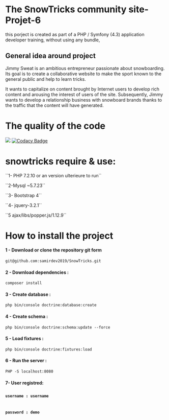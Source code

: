 # The SnowTricks community site-Projet-6

this porject is created as part of a PHP / Symfony (4.3) application developer training, without using any bundle,

## General idea around project
<p>Jimmy Sweat is an ambitious entrepreneur passionate about snowboarding. Its goal is to create a collaborative website to make the sport known to the general public and help to learn tricks.</p>

<p>It wants to capitalize on content brought by Internet users to develop rich content and arousing the interest of users of the site. Subsequently, Jimmy wants to develop a relationship business with snowboard brands thanks to the traffic that the content will have generated.</p>

# The quality of the code

<a href="https://codeclimate.com/github/samirdev2019/SnowTricks/maintainability"><img src="https://api.codeclimate.com/v1/badges/6063d0f2e9f3c6df3c51/maintainability" /></a>
[![Codacy Badge](https://api.codacy.com/project/badge/Grade/27c4a10d87924d29bbe0b6528ccdb3a6)](https://www.codacy.com/app/samirdev2019/SnowTricks?utm_source=github.com&amp;utm_medium=referral&amp;utm_content=samirdev2019/SnowTricks&amp;utm_campaign=Badge_Grade)

# snowtricks require & use:
<p>``1- PHP 7.2.10 or an version ulterieure to run``</p>
<p>``2-Mysql ~5.7.23``</p>
<p>``3- Bootstrap 4``</p>
<p>``4- jquery-3.2.1``</p>
<p>``5 ajax/libs/popper.js/1.12.9``</p>

# How to install the project

<h4>1 - Download or clone the repository git form</h4>
<pre><code>git@github.com:samirdev2019/SnowTricks.git</pre></code>

<h4>2 - Download dependencies :</h4>
<pre><code>composer install</pre></code> 

<h4>3 - Create database :</h4>
<pre><code>php bin/console doctrine:database:create</pre></code>

<h4>4 - Create schema :</h4>
<pre><code>php bin/console doctrine:schema:update --force</pre></code>

<h4>5 - Load fixtures :</h4>
<pre><code>php bin/console doctrine:fixtures:load</pre></code>

<h4>6 - Run the server :</h4>
<pre><code>PHP -S localhost:8080</pre></code>
<h4>7- User registred:</h>
<pre><code><p>username : username</p>
<p>password : demo </p></pre></code>






